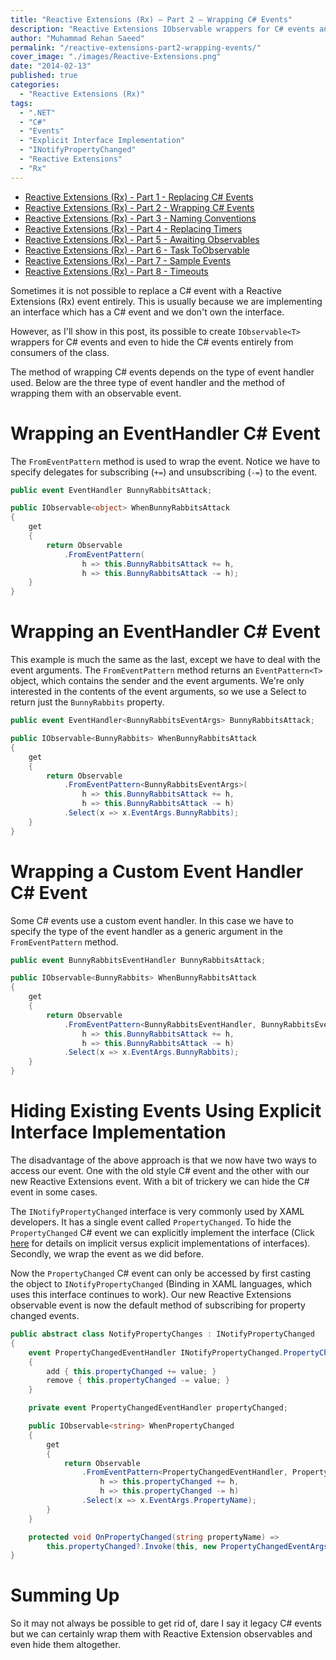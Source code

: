 ```yaml
---
title: "Reactive Extensions (Rx) – Part 2 – Wrapping C# Events"
description: "Reactive Extensions IObservable wrappers for C# events and hiding the C# events entirely from subscribers using explicit interface implementations."
author: "Muhammad Rehan Saeed"
permalink: "/reactive-extensions-part2-wrapping-events/"
cover_image: "./images/Reactive-Extensions.png"
date: "2014-02-13"
published: true
categories:
  - "Reactive Extensions (Rx)"
tags:
  - ".NET"
  - "C#"
  - "Events"
  - "Explicit Interface Implementation"
  - "INotifyPropertyChanged"
  - "Reactive Extensions"
  - "Rx"
---
```


- [Reactive Extensions (Rx) - Part 1 - Replacing C# Events](http://rehansaeed.com/reactive-extensions-part1-replacing-events/)
- [Reactive Extensions (Rx) - Part 2 - Wrapping C# Events](http://rehansaeed.com/reactive-extensions-part2-wrapping-events/)
- [Reactive Extensions (Rx) - Part 3 - Naming Conventions](http://rehansaeed.com/reactive-extensions-part3-naming-conventions/)
- [Reactive Extensions (Rx) - Part 4 - Replacing Timers](http://rehansaeed.com/reactive-extensions-part4-replacing-timers/)
- [Reactive Extensions (Rx) - Part 5 - Awaiting Observables](http://rehansaeed.com/reactive-extensions-part4-awaiting-observables/)
- [Reactive Extensions (Rx) - Part 6 - Task ToObservable](http://rehansaeed.com/reactive-extensions-part6-task-toobservable/)
- [Reactive Extensions (Rx) - Part 7 - Sample Events](http://rehansaeed.com/reactive-extensions-part7-sample-events/)
- [Reactive Extensions (Rx) - Part 8 - Timeouts](http://rehansaeed.com/reactive-extensions-rx-part-8-timeouts/)

Sometimes it is not possible to replace a C# event with a Reactive Extensions (Rx) event entirely. This is usually because we are implementing an interface which has a C# event and we don't own the interface.

However, as I'll show in this post, its possible to create `IObservable<T>` wrappers for C# events and even to hide the C# events entirely from consumers of the class.

The method of wrapping C# events depends on the type of event handler used. Below are the three type of event handler and the method of wrapping them with an observable event.

# Wrapping an EventHandler C# Event

The `FromEventPattern` method is used to wrap the event. Notice we have to specify delegates for subscribing (`+=`) and unsubscribing (`-=`) to the event.

```cs
public event EventHandler BunnyRabbitsAttack;

public IObservable<object> WhenBunnyRabbitsAttack
{
    get
    {
        return Observable
            .FromEventPattern(
                h => this.BunnyRabbitsAttack += h,
                h => this.BunnyRabbitsAttack -= h);
    }
}
```

# Wrapping an EventHandler<T> C# Event

This example is much the same as the last, except we have to deal with the event arguments. The `FromEventPattern` method returns an `EventPattern<T>` object, which contains the sender and the event arguments. We're only interested in the contents of the event arguments, so we use a Select to return just the `BunnyRabbits` property.

```cs
public event EventHandler<BunnyRabbitsEventArgs> BunnyRabbitsAttack;

public IObservable<BunnyRabbits> WhenBunnyRabbitsAttack
{
    get
    {
        return Observable
            .FromEventPattern<BunnyRabbitsEventArgs>(
                h => this.BunnyRabbitsAttack += h,
                h => this.BunnyRabbitsAttack -= h)
            .Select(x => x.EventArgs.BunnyRabbits);
    }
}
```

# Wrapping a Custom Event Handler C# Event

Some C# events use a custom event handler. In this case we have to specify the type of the event handler as a generic argument in the `FromEventPattern` method.

```cs
public event BunnyRabbitsEventHandler BunnyRabbitsAttack;

public IObservable<BunnyRabbits> WhenBunnyRabbitsAttack
{
    get
    {
        return Observable
            .FromEventPattern<BunnyRabbitsEventHandler, BunnyRabbitsEventArgs>(
                h => this.BunnyRabbitsAttack += h,
                h => this.BunnyRabbitsAttack -= h)
            .Select(x => x.EventArgs.BunnyRabbits);
    }
}
```

# Hiding Existing Events Using Explicit Interface Implementation

The disadvantage of the above approach is that we now have two ways to access our event. One with the old style C# event and the other with our new Reactive Extensions event. With a bit of trickery we can hide the C# event in some cases.

The `INotifyPropertyChanged` interface is very commonly used by XAML developers. It has a single event called `PropertyChanged`. To hide the `PropertyChanged` C# event we can explicitly implement the interface (Click [here](http://stackoverflow.com/questions/143405/c-sharp-interfaces-implicit-implementation-versus-explicit-implementation) for details on implicit versus explicit implementations of interfaces). Secondly, we wrap the event as we did before.

Now the `PropertyChanged` C# event can only be accessed by first casting the object to `INotifyPropertyChanged` (Binding in XAML languages, which uses this interface continues to work). Our new Reactive Extensions observable event is now the default method of subscribing for property changed events.

```cs
public abstract class NotifyPropertyChanges : INotifyPropertyChanged
{
    event PropertyChangedEventHandler INotifyPropertyChanged.PropertyChanged
    {
        add { this.propertyChanged += value; }
        remove { this.propertyChanged -= value; }
    }

    private event PropertyChangedEventHandler propertyChanged;

    public IObservable<string> WhenPropertyChanged
    {
        get
        {
            return Observable
                .FromEventPattern<PropertyChangedEventHandler, PropertyChangedEventArgs>(
                    h => this.propertyChanged += h,
                    h => this.propertyChanged -= h)
                .Select(x => x.EventArgs.PropertyName);
        }
    }

    protected void OnPropertyChanged(string propertyName) =>
        this.propertyChanged?.Invoke(this, new PropertyChangedEventArgs(propertyName));
}
```

# Summing Up

So it may not always be possible to get rid of, dare I say it legacy C# events but we can certainly wrap them with Reactive Extension observables and even hide them altogether.
